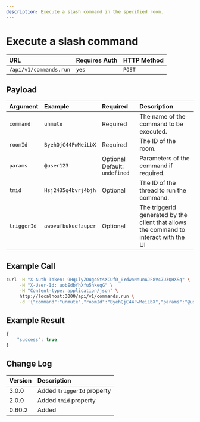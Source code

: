 ```yaml
---
description: Execute a slash command in the specified room.
---
```


# Execute a slash command

| URL | Requires Auth | HTTP Method |
| :--- | :--- | :--- |
| `/api/v1/commands.run` | `yes` | `POST` |

## Payload

| Argument | Example | Required | Description |
| :--- | :--- | :--- | :--- |
| `command` | `unmute` | Required | The name of the command to be executed. |
| `roomId` | `ByehQjC44FwMeiLbX` | Required | The ID of the room. |
| `params` | `@user123` | Optional   Default: `undefined` | Parameters of the command if required. |
| `tmid` | `Hsj2435g4bvrj4bjh` | Optional | The ID of the thread to run the command. |
| `triggerId` | `awovufbukuefzuper` | Optional | The triggerId generated by the client that allows the command to interact with the UI |

## Example Call

```bash
curl -H "X-Auth-Token: 9HqLlyZOugoStsXCUfD_0YdwnNnunAJF8V47U3QHXSq" \
     -H "X-User-Id: aobEdbYhXfu5hkeqG" \
     -H "Content-type: application/json" \
     http://localhost:3000/api/v1/commands.run \
     -d '{"command":"unmute","roomId":"ByehQjC44FwMeiLbX","params":"@user123", "tmid": "Hsj2435g4bvrj4bjh", "triggerId": "awovufbukuefzuper"}'
```

## Example Result

```javascript
{
    "success": true
}
```

## Change Log

| Version | Description |
| :--- | :--- |
| 3.0.0 | Added `triggerId` property |
| 2.0.0 | Added `tmid` property |
| 0.60.2 | Added |

